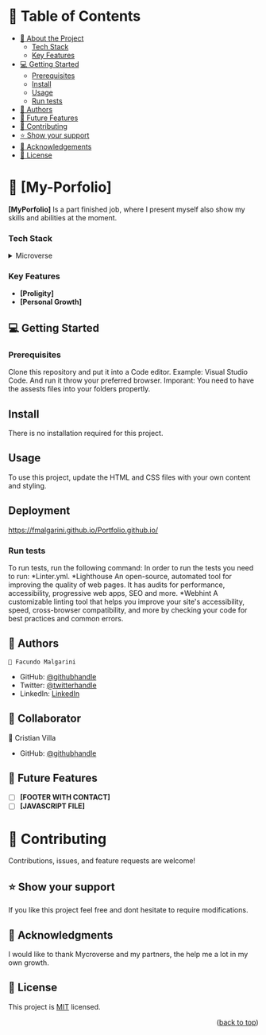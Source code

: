
# 📗 Table of Contents

- [📖 About the Project](#about-project)
    - [Tech Stack](#tech-stack)
    - [Key Features](#key-features)
- [💻 Getting Started](#getting-started)
  - [Prerequisites](#prerequisites)
  - [Install](#install)
  - [Usage](#usage)
  - [Run tests](#run-tests)
- [👥 Authors](#authors)
- [🔭 Future Features](#future-features)
- [🤝 Contributing](#contributing)
- [⭐️ Show your support](#support)
- [🙏 Acknowledgements](#acknowledgements)
- [📝 License](#license)


# 📖 [My-Porfolio] <a name="about-project"></a>

**[MyPorfolio]** Is a part finished job, where I present myself also show my skills and abilities at the moment.

### Tech Stack <a name="tech-stack"></a>

<details>
  <summary>Microverse</summary>
  <ul>
    <li><a>HTML</a></li>
  </ul>
  <ul>
    <li><a>CSS</a></li>
  </ul>
</details>


### Key Features <a name="key-features"></a>

- **[Proligity]**
- **[Personal Growth]**


## 💻 Getting Started <a name="getting-started"></a>

### Prerequisites

Clone this repository and put it into a Code editor. Example: Visual Studio Code. 
And run it throw your preferred browser.
Imporant: You need to have the assests files into your folders propertly.

## Install

There is no installation required for this project.

## Usage

To use this project, update the HTML and CSS files with your own content and styling.

## Deployment
https://fmalgarini.github.io/Portfolio.github.io/

### Run tests

To run tests, run the following command:
In order to run the tests you need to run:
*Linter.yml.
*Lighthouse
An open-source, automated tool for improving the quality of web pages. It has audits for performance, accessibility, progressive web apps, SEO and more.
*Webhint
A customizable linting tool that helps you improve your site's accessibility, speed, cross-browser compatibility, and more by checking your code for best practices and common errors.

## 👥 Authors <a name="authors"></a>
    👤 Facundo Malgarini

- GitHub: [@githubhandle](https://github.com/fmalgarini)
- Twitter: [@twitterhandle](https://twitter.com/malga10)
- LinkedIn: [LinkedIn](https://www.linkedin.com/in/facundo-malgarini-192010208/)

## 👥 Collaborator <a name="collaborator"></a>
   👤 Cristian Villa
- GitHub: [@githubhandle](https://github.com/CVILLA09)

## 🔭 Future Features <a name="future-features"></a>
- [ ] **[FOOTER WITH CONTACT]**
- [ ] **[JAVASCRIPT FILE]**

# 🤝 Contributing <a name="contributing"></a>

Contributions, issues, and feature requests are welcome!

## ⭐️ Show your support <a name="support"></a>

If you like this project feel free and dont hesitate to require modifications.

## 🙏 Acknowledgments <a name="acknowledgements"></a>

I would like to thank Mycroverse and my partners, the help me a lot in my 
own growth.

## 📝 License <a name="license"></a>

This project is [MIT](https://github.com/fmalgarini/My-portfolio-Project/blob/feature-HTMLCSS-Sections/MIT.md) licensed.

<p align="right">(<a href="#readme-top">back to top</a>)</p>


